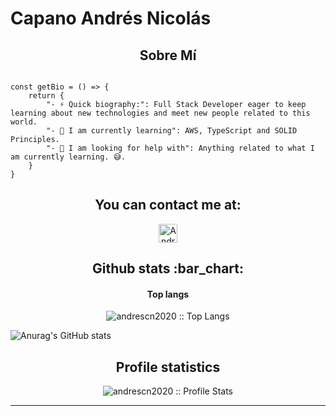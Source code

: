 # Capano Andrés Nicolás

<h2 align="center">Sobre Mí</h2>

```golang

const getBio = () => {
	return {
		"- ⚡ Quick biography:": Full Stack Developer eager to keep learning about new technologies and meet new people related to this world.
		"- 🌱 I am currently learning": AWS, TypeScript and SOLID Principles.
		"- 🤔 I am looking for help with": Anything related to what I am currently learning. 😅.
	}
}
```

<h2 align="center">You can contact me at:</h2>

<p align="center">

  <a href="https://www.linkedin.com/in/andrescapano">
    <img src="https://www.vectorlogo.zone/logos/linkedin/linkedin-icon.svg" alt="Andres Capano LinkedIn Profile" height="30" width="30">
  </a>
	
</p>

<p align="center">

	
</p>

<h2 align="center">Github stats :bar_chart:</h2>

<h4 align="center">Top langs</h4>

<p align="center"><img src="https://github-readme-stats.vercel.app/api/top-langs/?username=andrescn2020&langs_count=10&theme=tokyonight&layout=compact" alt="andrescn2020 :: Top Langs" /></p>

![Anurag's GitHub stats](https://github-readme-stats.vercel.app/api?username=andrescn2020&show_icons=true&theme=radical)

<h2 align="center">Profile statistics</h2>

<p align="center"><img src="https://github-readme-stats.vercel.app/api?username=andrescn2020&show_icons=true&theme=synthwave" alt="andrescn2020 :: Profile Stats" /></p>

---


